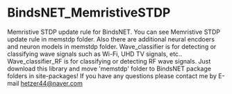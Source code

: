 # BindsNET_MemristiveSTDP
Memristive STDP update rule for BindsNET.
You can see Memristive STDP update rule in memstdp folder.
Also there are additional neural encdoers and neuron models in memstdp folder.
Wave_classifier is for detecting or classifying wave signals such as Wi-Fi, UHD TV signals, etc..
Wave_classifier_RF is for classifying or detecting RF wave signals. 
Just download this library and move 'memstdp' folder to BindsNET package folders in site-packages!
If you have any questions please contact me by E-mail hetzer44@naver.com
